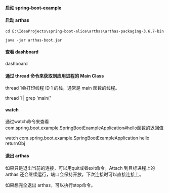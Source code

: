 #### 启动 spring-boot-example

#### 启动 arthas

```shell
cd E:\IdeaProjects\spring-boot-alice\arthas\arthas-packaging-3.6.7-bin

java -jar arthas-boot.jar

```
#### 查看 dashboard

dashboard

#### 通过 thread 命令来获取到应用进程的 Main Class

thread 1会打印线程 ID 1 的栈，通常是 main 函数的线程。

thread 1 | grep 'main('

#### watch

通过watch命令来查看com.spring.boot.example.SpringBootExampleApplication#hello函数的返回值

watch com.spring.boot.example.SpringBootExampleApplication hello returnObj

#### 退出 arthas

如果只是退出当前的连接，可以用quit或者exit命令。Attach 到目标进程上的 arthas 还会继续运行，端口会保持开放，下次连接时可以直接连接上。

如果想完全退出 arthas，可以执行stop命令。
